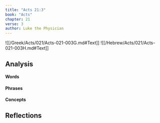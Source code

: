 ```yaml
---
title: "Acts 21:3"
book: "Acts"
chapter: 21
verse: 3
author: Luke the Physician
---
```

![[/Greek/Acts/021/Acts-021-003G.md#Text]]
![[/Hebrew/Acts/021/Acts-021-003H.md#Text]]

## Analysis

#### Words

#### Phrases

#### Concepts

## Reflections
